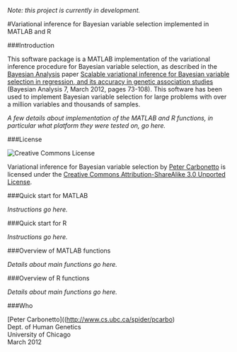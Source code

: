 _Note: this project is currently in development._

#Variational inference for Bayesian variable selection implemented in MATLAB and R

###Introduction

This software package is a MATLAB implementation of the variational
inference procedure for Bayesian variable selection, as described in
the [Bayesian Analysis](http://ba.stat.cmu.edu/) paper [Scalable
variational inference for Bayesian variable selection in regression,
and its accuracy in genetic association
studies](http://ba.stat.cmu.edu/journal/2012/vol07/issue01/carbonetto.pdf)
(Bayesian Analysis 7, March 2012, pages 73-108).  This
software has been used to implement Bayesian variable selection for
large problems with over a million variables and thousands of samples.

_A few details about implementation of the MATLAB and R functions, in
particular what platform they were tested on, go here._

###License

![Creative Commons License][cclicense]

Variational inference for Bayesian variable selection by [Peter
Carbonetto](http://www.cs.ubc.ca/spider/pcarbo) is licensed under the
[Creative Commons Attribution-ShareAlike 3.0 Unported
License](http://creativecommons.org/licenses/by-sa/3.0/).

[cclicense]: http://i.creativecommons.org/l/by-sa/3.0/88x31.png "Creative Commons License"

###Quick start for MATLAB

_Instructions go here._

###Quick start for R

_Instructions go here._

###Overview of MATLAB functions 

_Details about main functions go here._

###Overview of R functions

_Details about main functions go here._

###Who

[Peter Carbonetto]((http://www.cs.ubc.ca/spider/pcarbo)<br>
Dept. of Human Genetics<br>
University of Chicago<br>
March 2012
